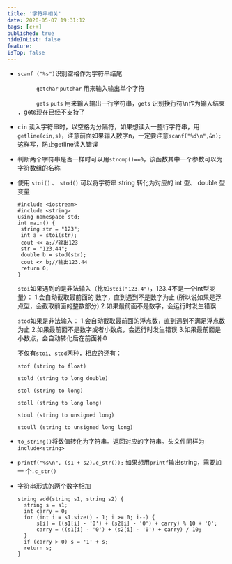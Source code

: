 ```yaml
---
title: '字符串相关'
date: 2020-05-07 19:31:12
tags: [c++]
published: true
hideInList: false
feature: 
isTop: false
---
```

* `scanf ("%s")`识别空格作为字符串结尾

  `      getchar`  `putchar` 用来输入输出单个字符

  `      gets` `puts` 用来输入输出一行字符串，`gets` 识别换行符\n作为输入结束  ，gets现在已经不支持了

* `cin` 读入字符串时，以空格为分隔符，如果想读入一整行字符串，用`getline(cin,s)`，注意前面如果输入数字n，一定要注意`scanf("%d\n",&n);` 这样写，防止getline读入错误

* 判断两个字符串是否一样时可以用`strcmp()==0`，该函数其中一个参数可以为字符数组的名称

* 使⽤ `stoi()` 、 `stod()`  可以将字符串 string 转化为对应的 int 型、 double 型变量

  ```
  #include <iostream>
  #include <string>
  using namespace std;
  int main() {
   string str = "123";
   int a = stoi(str);
   cout << a;//输出123
   str = "123.44";
   double b = stod(str);
   cout << b;//输出123.44
   return 0;
  }
  ```

  `stoi`如果遇到的是⾮法输⼊（⽐如`stoi("123.4")`，123.4不是⼀个int型变量）： 1.会⾃动截取最前⾯的     数字，直到遇到不是数字为⽌ (所以说如果是浮点型，会截取前⾯的整数部分) 2.如果最前⾯不是数字，会运⾏时发⽣错误 

  `stod`如果是⾮法输⼊： 1.会⾃动截取最前⾯的浮点数，直到遇到不满⾜浮点数为⽌ 2.如果最前⾯不是数字或者⼩数点，会运⾏时发⽣错误 3.如果最前⾯是⼩数点，会⾃动转化后在前⾯补0 

  不仅有`stoi`、`stod`两种，相应的还有：

   `stof (string to float)`

   `stold (string to long double) `

  `stol (string to long)` 

  `stoll (string to long long)`

   `stoul (string to unsigned long) `

  `stoull (string to unsigned long long)`

* `to_string()`将数值转化为字符串。返回对应的字符串。头文件同样为`include<string>`

* `printf("%s\n", (s1 + s2).c_str());`  如果想⽤`printf`输出string，需要加⼀ 个`.c_str()`

* 字符串形式的两个数字相加

  ```
  string add(string s1, string s2) {
  	string s = s1;
  	int carry = 0;
  	for (int i = s1.size() - 1; i >= 0; i--) {
  		s[i] = ((s1[i] - '0') + (s2[i] - '0') + carry) % 10 + '0';
  		carry = ((s1[i] - '0') + (s2[i] - '0') + carry) / 10;
  	}
  	if (carry > 0) s = '1' + s;
  	return s;
  }
  ```
